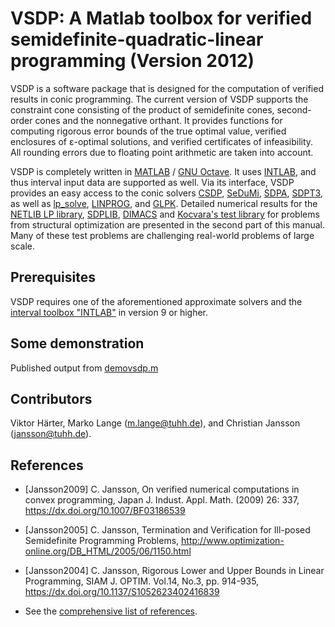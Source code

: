 # VSDP: A Matlab toolbox for verified semidefinite-quadratic-linear programming (Version 2012)

VSDP is a software package that is designed for the computation of verified
results in conic programming.  The current version of VSDP supports the
constraint cone consisting of the product of semidefinite cones, second-order
cones and the nonnegative orthant.  It provides functions for computing
rigorous error bounds of the true optimal value, verified enclosures of
ε-optimal  solutions, and verified certificates of infeasibility.  All rounding
errors due to floating point arithmetic are taken into account.

VSDP is completely written in [MATLAB](https://www.mathworks.com) /
[GNU Octave](https://www.gnu.org/software/octave).  It uses
[INTLAB](http://www.ti3.tuhh.de/rump/intlab), and thus interval input data are
supported as well.  Via its interface, VSDP provides an easy access to the
conic solvers [CSDP](https://projects.coin-or.org/Csdp),
[SeDuMi](https://github.com/sqlp/sedumi), [SDPA](https://sdpa.sourceforge.io),
[SDPT3](https://github.com/sqlp/sdpt3), as well as
[lp_solve](https://lpsolve.sourceforge.io),
[LINPROG](https://www.mathworks.com/help/optim/ug/linprog.html), and
[GLPK](https://www.gnu.org/software/glpk/).
Detailed numerical results for the
[NETLIB LP library](http://www.netlib.org/lp),
[SDPLIB](http://euler.nmt.edu/~brian/sdplib/sdplib.html),
[DIMACS](http://dimacs.rutgers.edu/Challenges/Seventh/Instances/) and
[Kocvara's test library](http://plato.asu.edu/ftp/kocvara) for problems from
structural optimization are presented in the second part of this manual.
Many of these test problems are challenging real-world problems of large scale.


## Prerequisites

VSDP requires one of the aforementioned approximate solvers and the
[interval toolbox "INTLAB"](http://www.ti3.tuhh.de/rump/intlab) in version 9
or higher.


## Some demonstration

Published output from
[demovsdp.m](https://rawgit.com/siko1056/vsdp-2012-ng/master/doc/html/demovsdp.html)


## Contributors

Viktor Härter, Marko Lange (m.lange@tuhh.de), and
Christian Jansson (jansson@tuhh.de).


## References

- [Jansson2009] C. Jansson, On verified numerical computations in convex
  programming, Japan J. Indust. Appl. Math. (2009) 26: 337,
  https://dx.doi.org/10.1007/BF03186539

- [Jansson2005] C. Jansson, Termination and Verification for Ill-posed
  Semidefinite Programming Problems,
  http://www.optimization-online.org/DB_HTML/2005/06/1150.html

- [Jansson2004] C. Jansson, Rigorous Lower and Upper Bounds in Linear
  Programming, SIAM J. OPTIM. Vol.14, No.3, pp. 914-935,
  https://dx.doi.org/10.1137/S1052623402416839

- See the
  [comprehensive list of references](https://rawgit.com/siko1056/vsdp-2012-ng/master/doc/html/references.html).
